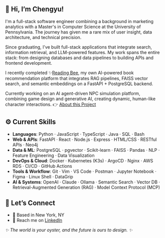 <!-- version 4 -->
## 👋 Hi, I’m Chengyu!

I'm a full-stack software engineer combining a background in marketing 
analytics with a Master's in Computer Science at the University of Pennsylvania. The journey has given me a rare mix of user insight, data architecture, and technical precision.

Since graduating, I've built full-stack applications that integrate search, information retrieval, and LLM-powered features. My work spans the entire stack: from designing databases and data pipelines to building APIs and frontend development.

I recently completed ✨[Reading Bee](https://github.com/Chengyuli33/reading-bee), my own AI-powered book recommendation platform that integrates RAG pipelines, FAISS vector search, and semantic embeddings on a FastAPI + PostgreSQL backend.

Currently working on an AI agent-driven NPC simulation platform, combining game design and generative AI, creating dynamic, human-like character interactions. 👉 [About this Project](caerulean.md)

## ⚙️ Current Skills

- **Languages**: Python · JavaScript · TypeScript · Java · SQL · Bash  
- **Web & APIs**: FastAPI · React · Node.js · Express · HTML/CSS · RESTful APIs · Neo4j  
- **Data & ML**: PostgreSQL · pgvector · Scikit-learn · FAISS · Pandas · NLP · Feature Engineering · Data Visualization  
- **DevOps & Cloud**: Docker · Kubernetes (K3s) · ArgoCD · Nginx · AWS RDS · CI/CD · GitHub Actions
- **Tools & Workflow**: Git · Vim · VS Code · Postman · Jupyter Notebook · Figma · Linux Shell · DataGrip  
- **AI & Systems**: OpenAI · Claude · Ollama · Semantic Search · Vector DB · Retrieval-Augmented Generation (RAG) · Model Context Protocol (MCP)  

## 🌱 Let’s Connect
- 📍 Based in New York, NY
- 💼 Reach me on [LinkedIn](https://www.linkedin.com/in/chengyu-li-bio/) 

*✨ The world is your oyster, and the future is ours to design. ✨*  